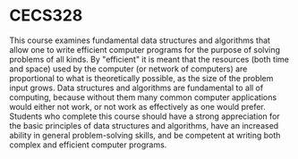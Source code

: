 # CECS328

This course examines fundamental data structures and algorithms that allow one to write efficient computer programs for the purpose of solving problems of all kinds. By "efficient" it is meant that the resources (both time and space) used by the computer (or network of computers) are proportional to what is theoretically possible, as the size of the problem input grows. Data structures and algorithms are fundamental to all of computing, because without them many common computer applications would either not work, or not work as effectively as one would prefer. Students who complete this course should have a strong appreciation for the basic principles of data structures and algorithms, have an increased ability in general problem-solving skills, and be competent at writing both complex and efficient computer programs.

